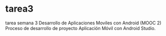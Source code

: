 # tarea3
tarea semana 3 Desarrollo de Aplicaciones Moviles con Android (MOOC 2)
Proceso de desarrollo de proyecto Aplicación Móvil con Android Studio.
